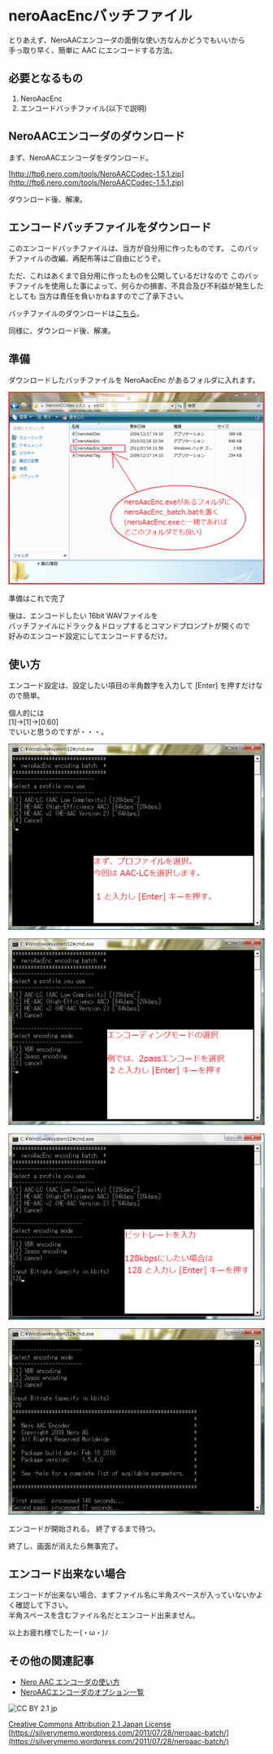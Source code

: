 # neroAacEncバッチファイル

とりあえず、NeroAACエンコーダの面倒な使い方なんかどうでもいいから  
手っ取り早く、簡単に AAC にエンコードする方法。

## 必要となるもの

1. NeroAacEnc
2. エンコードバッチファイル(以下で説明)

## NeroAACエンコーダのダウンロード

まず、NeroAACエンコーダをダウンロード。

[http://ftp6.nero.com/tools/NeroAACCodec-1.5.1.zip](http://ftp6.nero.com/tools/NeroAACCodec-1.5.1.zip)

ダウンロード後、解凍。

## エンコードバッチファイルをダウンロード

このエンコードバッチファイルは、当方が自分用に作ったものです。
このバッチファイルの改編、再配布等はご自由にどうぞ。

ただ、これはあくまで自分用に作ったものを公開しているだけなので
このバッチファイルを使用した事によって、何らかの損害、不具合及び不利益が発生したとしても
当方は責任を負いかねますのでご了承下さい。

バッチファイルのダウンロードは[こちら](https://skydrive.live.com/redir.aspx?cid=ddf35c893bcb506a&resid=DDF35C893BCB506A!172)。

同様に、ダウンロード後、解凍。

## 準備

ダウンロードしたバッチファイルを NeroAacEnc があるフォルダに入れます。

![1](img/batch_001.png)

準備はこれで完了

後は、エンコードしたい 16bit WAVファイルを  
バッチファイルにドラック＆ドロップするとコマンドプロンプトが開くので  
好みのエンコード設定にしてエンコードするだけ。

## 使い方

エンコード設定は、設定したい項目の半角数字を入力して [Enter] を押すだけなので簡単。

個人的には  
[1]→[1]→[0.60]  
でいいと思うのですが・・・。

![2](img/batch_002.png)

![3](img/batch_003.png)

![4](img/batch_004.png)

![5](img/batch_005.png)


エンコードが開始される。
終了するまで待つ。

終了し、画面が消えたら無事完了。

## エンコード出来ない場合

エンコードが出来ない場合、まずファイル名に半角スペースが入っていないかよく確認して下さい。  
半角スペースを含むファイル名だとエンコード出来ません。

以上お疲れ様でしたー(・ω・)ﾉ

## その他の関連記事

- [Nero AAC エンコーダの使い方](https://silverymemo.wordpress.com/2011/04/01/how-to-neroaacenc/)
- [NeroAACエンコーダのオプション一覧](https://silverymemo.wordpress.com/2011/07/25/neroaac-options-list/)

![CC BY 2.1 jp](https://i0.wp.com/i.creativecommons.org/l/by/2.1/jp/80x15.png)

[Creative Commons Attribution 2.1 Japan License](http://creativecommons.org/licenses/by/2.1/jp/)
[https://silverymemo.wordpress.com/2011/07/28/neroaac-batch/](https://silverymemo.wordpress.com/2011/07/28/neroaac-batch/)

